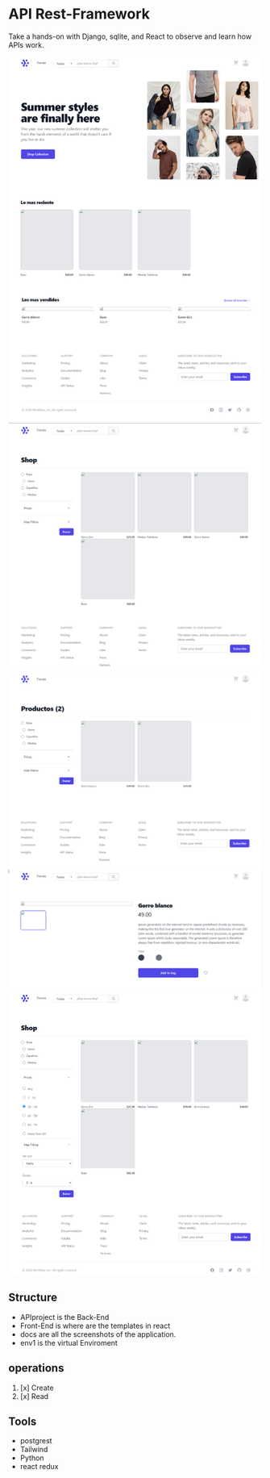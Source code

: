 # API Rest-Framework

Take a hands-on with Django, sqlite, and React to observe and learn how APIs work.

![](docs/W1.png)
![](docs/W2.png)
![](docs/W3.png)
![](docs/W4.png)
![](docs/W5.png)


## Structure

- APIproject is the Back-End 
- Front-End is where are the templates in react
- docs are all the screenshots of the application.
- env1 is the virtual Enviroment


## operations

1. [x] Create
1. [x] Read


## Tools


- postgrest
- Tailwind
- Python
- react redux



